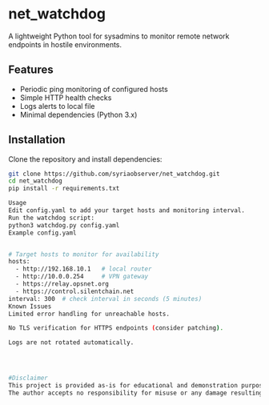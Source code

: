 # net_watchdog

A lightweight Python tool for sysadmins to monitor remote network endpoints in hostile environments.

## Features
- Periodic ping monitoring of configured hosts
- Simple HTTP health checks
- Logs alerts to local file
- Minimal dependencies (Python 3.x)

## Installation
Clone the repository and install dependencies:
```bash
git clone https://github.com/syriaobserver/net_watchdog.git
cd net_watchdog
pip install -r requirements.txt

Usage
Edit config.yaml to add your target hosts and monitoring interval.
Run the watchdog script:
python3 watchdog.py config.yaml
Example config.yaml


# Target hosts to monitor for availability
hosts:
  - http://192.168.10.1   # local router
  - http://10.0.0.254     # VPN gateway
  - https://relay.opsnet.org
  - https://control.silentchain.net
interval: 300  # check interval in seconds (5 minutes)
Known Issues
Limited error handling for unreachable hosts.

No TLS verification for HTTPS endpoints (consider patching).

Logs are not rotated automatically.




#Disclaimer
This project is provided as-is for educational and demonstration purposes only.
The author accepts no responsibility for misuse or any damage resulting from its use in production environments.


